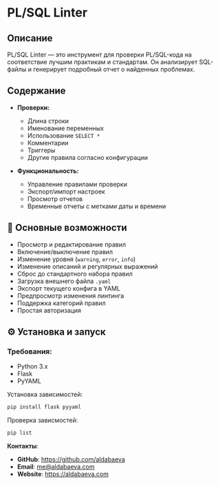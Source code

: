 ﻿# PL/SQL Linter

## Описание

PL/SQL Linter — это инструмент для проверки PL/SQL-кода на соответствие лучшим практикам и стандартам. Он анализирует SQL-файлы и генерирует подробный отчет о найденных проблемах.

## Содержание

- **Проверки:**
  - Длина строки
  - Именование переменных
  - Использование `SELECT *`
  - Комментарии
  - Триггеры
  - Другие правила согласно конфигурации

- **Функциональность:**
  - Управление правилами проверки
  - Экспорт/импорт настроек
  - Просмотр отчетов
  - Временные отчеты с метками даты и времени

## 🧾 Основные возможности

- Просмотр и редактирование правил
- Включение/выключение правил
- Изменение уровня (`warning`, `error`, `info`)
- Изменение описаний и регулярных выражений
- Сброс до стандартного набора правил
- Загрузка внешнего файла `.yaml`
- Экспорт текущего конфига в YAML
- Предпросмотр изменения линтинга
- Поддержка категорий правил
- Простая авторизация

## ⚙️ Установка и запуск

### Требования:
- Python 3.x
- Flask
- PyYAML

Установка зависимостей:
```bash
pip install flask pyyaml
```

Проверка зависмостей:
```bash
pip list
```

**Контакты**:
- **GitHub**: [https://github.com/aldabaeva ](https://github.com/aldabaeva )  
- **Email**: [me@aldabaeva.com](mailto:me@aldabaeva.com)  
- **Website**: [https://aldabaeva.com ](https://aldabaeva.com )